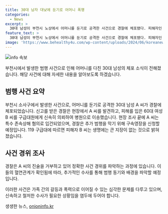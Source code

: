 ```yaml
---
title: 30대 남자 대낮에 둔기로 어머니 폭행
categories:
  - News
excerpt: >
  30대 남성이 부천시 노상에서 어머니를 둔기로 공격한 사건으로 경찰에 체포됐다. 피해자인 60대 여성은 경찰의 치료 후 병원으로 이송되었으며, A씨는 특수존속상해 혐의로 입건됐다. 경찰은 2차 범행을 막기 위해 구속영장을 신청할 예정이지만, A씨의 진술을 통해 정확한 사건 경위를 파악 중이라고 전했다.
feature_text: >
  30대 남성이 부천시 노상에서 어머니를 둔기로 공격한 사건으로 경찰에 체포됐다. 피해자인 60대 여성은 경찰의 치료 후 병원으로 이송되었으며, A씨는 특수존속상해 혐의로 입건됐다. 경찰은 2차 범행을 막기 위해 구속영장을 신청할 예정이지만, A씨의 진술을 통해 정확한 사건 경위를 파악 중이라고 전했다.
image: 'https://www.behealthy4u.com/wp-content/uploads/2024/06/koreanews.jpg'
---
```


<p><img src="https://www.behealthy4u.com/wp-content/uploads/2024/06/koreanews.jpg" alt="info 속보" /></p>

<p>부천시에서 발생한 범행 사건으로 인해 어머니를 다친 30대 남성의 체포 소식이 전해졌습니다. 해당 사건에 대해 자세한 내용을 알아보도록 하겠습니다.</p>

<h2 data-ke-size="size26">범행 사건 요약</h2>

<p data-ke-size="size16">부천시 소사구에서 발생한 사건으로, 어머니를 둔기로 공격한 30대 남성 A 씨가 경찰에 체포되었습니다. 신고를 받은 경찰은 현장에서 A 씨를 발견하고, 피해를 입은 60대 여성 B 씨를 구급대원에게 신속히 의뢰하여 병원으로 이송했습니다. 현장 조사 끝에 A 씨는 특수 존속상해 혐의로 입건되었으며, 경찰은 추가 범행을 막기 위해 구속영장을 신청할 예정입니다. 119 구급대에 따르면 피해자 B 씨는 생명에는 큰 지장이 없는 것으로 밝혀졌습니다. </p>

<h2 data-ke-size="size26">사건 경위 조사</h2>

<p data-ke-size="size16">경찰은 A 씨의 진술을 거부하고 있어 정확한 사건 경위를 파악하는 과정에 있습니다. 이들의 혈연관계가 확인됨에 따라, 추가적인 수사를 통해 범행 동기와 배경을 파악할 예정입니다.</p>

<p>이러한 사건은 가족 간의 갈등과 폭력으로 이어질 수 있는 심각한 문제를 다루고 있으며, 신속하고 철저한 수사가 필요한 상황임을 염두에 두어야 합니다.</p>
생생한 뉴스, <a href="https://onioninfo.kr" rel="dofollow">onioninfo.kr</a>


